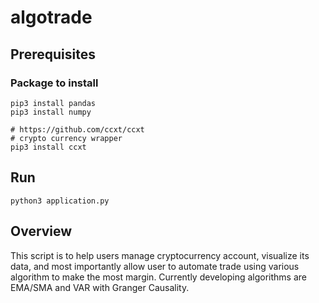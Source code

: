 # algotrade

## Prerequisites
### Package to install
```
pip3 install pandas
pip3 install numpy

# https://github.com/ccxt/ccxt
# crypto currency wrapper
pip3 install ccxt
```

## Run
```
python3 application.py
```

## Overview
This script is to help users manage cryptocurrency account, visualize its data, and most importantly allow user to automate trade using various algorithm to make the most margin.
Currently developing algorithms are EMA/SMA and VAR with Granger Causality.
